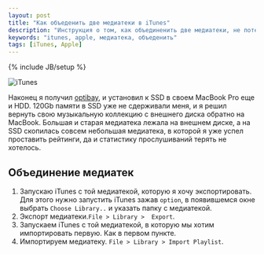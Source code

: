 ```yaml
---
layout: post
title: "Как объеденить две медиатеки в iTunes"
description: "Инструкция о том, как объединенить две медиатеки, не потеряв статистику прослушиваний"
keywords: "itunes, apple, медиатека, объеденить" 
tags: [iTunes, Apple]
---
```

{% include JB/setup %}

<img class="img-center" src="http://31808.selcdn.ru/it-prm/pics/itunes.jpg" alt="iTunes">

Наконец я получил [optibay](http://www.mcetech.com/optibay/), и установил к SSD в своем MacBook Pro еще и HDD. 120Gb памяти в SSD уже не сдерживали меня, и я решил вернуть свою музыкальную коллекцию с внешнего диска обратно на MacBook. Большая и старая медиатека лежала на внешнем диске, а на SSD скопилась совсем небольшая медиатека, в которой я уже успел проставить рейтинги, да и статистику прослушиваний терять не хотелось.

## Объединение медиатек

1.	Запускаю iTunes с той медиатекой, которую я хочу экспортировать. Для этого нужно запустить iTunes зажав `option`, в появившемся окне выбрать `Choose Library..` и указать папку с медиатекой.
2.	Экспорт медиатеки.`File > Library >  Export`.
3.	Запускаем iTunes с той медиатекой, в которую мы хотим импортировать первую. Как в первом пункте.
4.	Импортируем медиатеку. `File > Library > Import Playlist`.